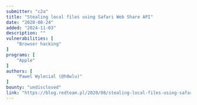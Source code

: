 ```yaml
---
submitter: "c2a"
title: "Stealing local files using Safari Web Share API"
date: "2020-08-24"
added: "2024-11-03"
description: ""
vulnerabilities: [
    "Browser hacking"
]
programs: [
    "Apple"
]
authors: [
    "Pawel Wylecial (@h0wlu)"
]
bounty: "undisclosed"
link: "https://blog.redteam.pl/2020/08/stealing-local-files-using-safari-web.html"
---
```




